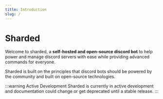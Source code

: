 ```yaml
---
title: Introduction
slug: /
---
```


# Sharded

Welcome to sharded, a **self-hosted and open-source discord bot**  to help power and manage discord servers with ease while providing advanced commands for everyone.

Sharded is built on the principles that discord bots should be powered by the community and built on open-source technologies. 

:::warning Active Development
Sharded is currently in active development and documentation could change or get deprecated until a stable release.
:::
